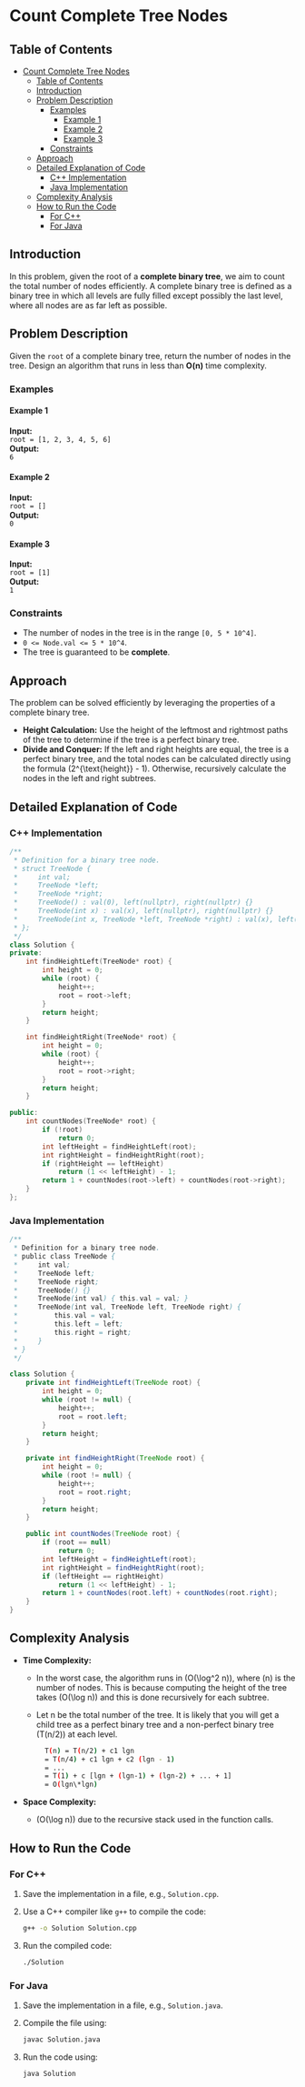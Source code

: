 # Count Complete Tree Nodes

## Table of Contents

- [Count Complete Tree Nodes](#count-complete-tree-nodes)
  - [Table of Contents](#table-of-contents)
  - [Introduction](#introduction)
  - [Problem Description](#problem-description)
    - [Examples](#examples)
      - [Example 1](#example-1)
      - [Example 2](#example-2)
      - [Example 3](#example-3)
    - [Constraints](#constraints)
  - [Approach](#approach)
  - [Detailed Explanation of Code](#detailed-explanation-of-code)
    - [C++ Implementation](#c-implementation)
    - [Java Implementation](#java-implementation)
  - [Complexity Analysis](#complexity-analysis)
  - [How to Run the Code](#how-to-run-the-code)
    - [For C++](#for-c)
    - [For Java](#for-java)

## Introduction

In this problem, given the root of a **complete binary tree**, we aim to count the total number of nodes efficiently. A complete binary tree is defined as a binary tree in which all levels are fully filled except possibly the last level, where all nodes are as far left as possible.

## Problem Description

Given the `root` of a complete binary tree, return the number of nodes in the tree. Design an algorithm that runs in less than **O(n)** time complexity.

### Examples

#### Example 1

**Input:**  
`root = [1, 2, 3, 4, 5, 6]`  
**Output:**  
`6`

#### Example 2

**Input:**  
`root = []`  
**Output:**  
`0`

#### Example 3

**Input:**  
`root = [1]`  
**Output:**  
`1`

### Constraints

- The number of nodes in the tree is in the range `[0, 5 * 10^4]`.
- `0 <= Node.val <= 5 * 10^4`.
- The tree is guaranteed to be **complete**.

## Approach

The problem can be solved efficiently by leveraging the properties of a complete binary tree.

- **Height Calculation:** Use the height of the leftmost and rightmost paths of the tree to determine if the tree is a perfect binary tree.
- **Divide and Conquer:** If the left and right heights are equal, the tree is a perfect binary tree, and the total nodes can be calculated directly using the formula \(2^{\text{height}} - 1\). Otherwise, recursively calculate the nodes in the left and right subtrees.

## Detailed Explanation of Code

### C++ Implementation

```cpp
/**
 * Definition for a binary tree node.
 * struct TreeNode {
 *     int val;
 *     TreeNode *left;
 *     TreeNode *right;
 *     TreeNode() : val(0), left(nullptr), right(nullptr) {}
 *     TreeNode(int x) : val(x), left(nullptr), right(nullptr) {}
 *     TreeNode(int x, TreeNode *left, TreeNode *right) : val(x), left(left), right(right) {}
 * };
 */
class Solution {
private:
    int findHeightLeft(TreeNode* root) {
        int height = 0;
        while (root) {
            height++;
            root = root->left;
        }
        return height;
    }

    int findHeightRight(TreeNode* root) {
        int height = 0;
        while (root) {
            height++;
            root = root->right;
        }
        return height;
    }

public:
    int countNodes(TreeNode* root) {
        if (!root)
            return 0;
        int leftHeight = findHeightLeft(root);
        int rightHeight = findHeightRight(root);
        if (rightHeight == leftHeight)
            return (1 << leftHeight) - 1;
        return 1 + countNodes(root->left) + countNodes(root->right);
    }
};
```

### Java Implementation

```java
/**
 * Definition for a binary tree node.
 * public class TreeNode {
 *     int val;
 *     TreeNode left;
 *     TreeNode right;
 *     TreeNode() {}
 *     TreeNode(int val) { this.val = val; }
 *     TreeNode(int val, TreeNode left, TreeNode right) {
 *         this.val = val;
 *         this.left = left;
 *         this.right = right;
 *     }
 * }
 */

class Solution {
    private int findHeightLeft(TreeNode root) {
        int height = 0;
        while (root != null) {
            height++;
            root = root.left;
        }
        return height;
    }

    private int findHeightRight(TreeNode root) {
        int height = 0;
        while (root != null) {
            height++;
            root = root.right;
        }
        return height;
    }

    public int countNodes(TreeNode root) {
        if (root == null)
            return 0;
        int leftHeight = findHeightLeft(root);
        int rightHeight = findHeightRight(root);
        if (leftHeight == rightHeight)
            return (1 << leftHeight) - 1;
        return 1 + countNodes(root.left) + countNodes(root.right);
    }
}
```

## Complexity Analysis

- **Time Complexity:**

  - In the worst case, the algorithm runs in \(O(\log^2 n)\), where \(n\) is the number of nodes. This is because computing the height of the tree takes \(O(\log n)\) and this is done recursively for each subtree.
  - Let n be the total number of the tree. It is likely that you will get a child tree as a perfect binary tree and a non-perfect binary tree (T(n/2)) at each level.
  
    ```bash
      T(n) = T(n/2) + c1 lgn
      = T(n/4) + c1 lgn + c2 (lgn - 1)
      = ...
      = T(1) + c [lgn + (lgn-1) + (lgn-2) + ... + 1]
      = O(lgn\*lgn)
    ```

- **Space Complexity:**
  - \(O(\log n)\) due to the recursive stack used in the function calls.

## How to Run the Code

### For C++

1. Save the implementation in a file, e.g., `Solution.cpp`.
2. Use a C++ compiler like `g++` to compile the code:

   ```bash
   g++ -o Solution Solution.cpp
   ```

3. Run the compiled code:

   ```bash
   ./Solution
   ```

### For Java

1. Save the implementation in a file, e.g., `Solution.java`.
2. Compile the file using:

   ```bash
   javac Solution.java
   ```

3. Run the code using:

   ```bash
   java Solution
   ```
